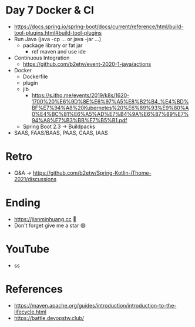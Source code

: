 # Day 7 Docker & CI
* https://docs.spring.io/spring-boot/docs/current/reference/html/build-tool-plugins.html#build-tool-plugins
* Run Java (java -cp ... or java -jar ...)
  * package library or fat jar
    * ref maven and use ide
* Continuous Integration
  * https://github.com/b2etw/event-2020-1-java/actions
* Docker
  * Dockerfile
  * plugin
  * jib
    * https://s.itho.me/events/2019/k8s/1620-1700%20%E6%9D%8E%E6%97%A5%E8%B2%B4_%E4%BD%BF%E7%94%A8%20Kubernetes%20%E6%89%93%E9%80%A0%E4%BC%81%E6%A5%AD%E7%B4%9A%E6%87%89%E7%94%A8%E7%B3%BB%E7%B5%B1.pdf
  * Spring Boot 2.3 -> Buildpacks
* SAAS, FAAS/BAAS, PAAS, CAAS, IAAS

# Retro
* Q&A -> https://github.com/b2etw/Spring-Kotlin-iThome-2021/discussions

# Ending
* https://jianminhuang.cc 🌈
* Don't forget give me a star 😄

# YouTube
* ss

# References
* https://maven.apache.org/guides/introduction/introduction-to-the-lifecycle.html
* https://battle.devopstw.club/
